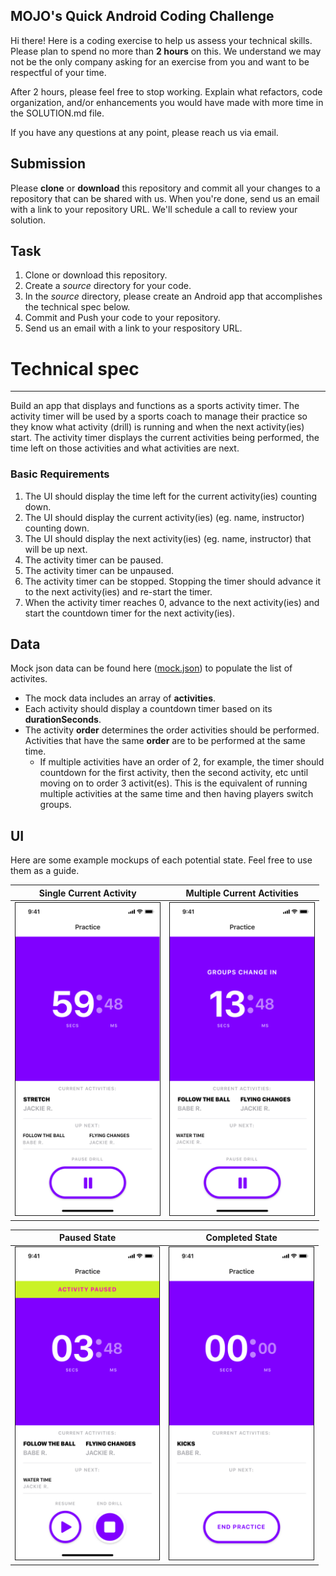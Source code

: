## MOJO's Quick Android Coding Challenge

Hi there! Here is a coding exercise to help us assess your technical skills. Please plan to spend no more than **2 hours** on this. We understand we may not be the only company asking for an exercise from you and want to be respectful of your time.

After 2 hours, please feel free to stop working. Explain what refactors, code organization, and/or enhancements you would have made with more time in the SOLUTION.md file.

If you have any questions at any point, please reach us via email.

## Submission
Please **clone** or **download** this repository and commit all your changes to a repository that can be shared with us. When you're done, send us an email with a link to your repository URL. We'll schedule a call to review your solution.

## Task

1. Clone or download this repository.
2. Create a *source* directory for your code.
3. In the *source* directory, please create an Android app that accomplishes the technical spec below.
4. Commit and Push your code to your repository.
5. Send us an email with a link to your respository URL.

# Technical spec
_____________

Build an app that displays and functions as a sports activity timer. The activity timer will be used by a sports coach to manage their practice so they know what activity (drill) is running and when the next activity(ies) start. The activity timer displays the current activities being performed, the time left on those activities and what activities are next. 

### Basic Requirements

1. The UI should display the time left for the current activity(ies) counting down.
1. The UI should display the current activity(ies) (eg. name, instructor) counting down.
1. The UI should display the next activity(ies) (eg. name, instructor) that will be up next.
1. The activity timer can be paused.
2. The activity timer can be unpaused.
3. The activity timer can be stopped. Stopping the timer should advance it to the next activity(ies) and re-start the timer. 
1. When the activity timer reaches 0, advance to the next activity(ies) and start the countdown timer for the next activity(ies).

## Data

Mock json data can be found here ([mock.json](mock.json)) to populate the list of activites.

* The mock data includes an array of **activities**. 
* Each activity should display a countdown timer based on its **durationSeconds**. 
* The activity **order** determines the order activities should be performed. Activities that have the same **order** are to be performed at the same time.
	* If multiple activities have an order of 2, for example, the timer should countdown for the first activity, then the second activity, etc until moving on to order 3 activit(es). This is the equivalent of running multiple activities at the same time and then having players switch groups.

## UI

Here are some example mockups of each potential state. Feel free to use them as a guide. 

| Single Current Activity  | Multiple Current Activities |
| ------------- | ------------- |
| <img src="examples/Single Activity.png" height="500" border="1px solid"> | <img src="examples/Multiple Activities.png" height="500" border="1px solid"> |


| Paused State  | Completed State |
| ------------- | ------------- |
| <img src="examples/Stopped State.png" height="500" border="1px solid">  | <img src="examples/Completed State.png" height="500" border="1px solid">
